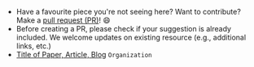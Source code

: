 
- Have a favourite piece you're not seeing here? Want to contribute? Make a [pull request (PR)](https://github.com/eugeneyan/applied-ml/pulls)! 😄
- Before creating a PR, please check if your suggestion is already included. We welcome updates on existing resource (e.g., additional links, etc.)
- [Title of Paper, Article, Blog](url) `Organization`